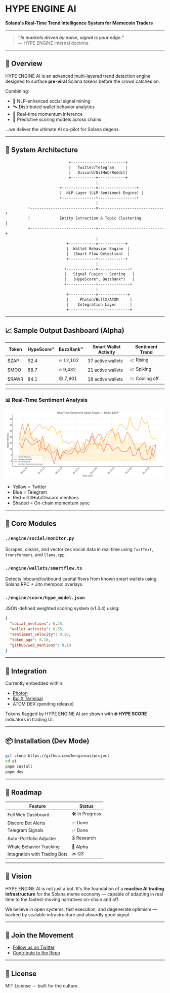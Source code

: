 
# HYPE ENGINE AI  
**Solana's Real-Time Trend Intelligence System for Memecoin Traders**

---

> ***“In markets driven by noise, signal is your edge.”***  
> — HYPE ENGINE internal doctrine

---

## 🚀 Overview

HYPE ENGINE AI is an advanced multi-layered trend detection engine designed to surface **pre-viral** Solana tokens before the crowd catches on.

Combining:

- 🧠 NLP-enhanced social signal mining  
- 🛰️ Distributed wallet behavior analytics  
- 📡 Real-time momentum inference  
- 🧮 Predictive scoring models across chains

...we deliver the ultimate AI co-pilot for Solana degens.

---

## 🧩 System Architecture

```
                            +------------------------+
                            |   Twitter/Telegram     |
                            |   Discord/GitHub/Reddit|
                            +-----------+------------+
                                        |
                        +---------------v-----------------+
                        |  NLP Layer (LLM Sentiment Engine) |
                        +---------------+-----------------+
                                        |
          +-----------------------------v-----------------------------+
          |             Entity Extraction & Topic Clustering           |
          +-----------------------------+-----------------------------+
                                        |
                           +------------v------------+
                           |  Wallet Behavior Engine  |
                           |  (Smart Flow Detection)  |
                           +------------+------------+
                                        |
                          +-------------v--------------+
                          |   Signal Fusion + Scoring   |
                          |   (HypeScore™, BuzzRank™)   |
                          +-------------+--------------+
                                        |
                           +------------v-------------+
                           |     Photon/BullX/ATOM     |
                           |    Integration Layer      |
                           +---------------------------+
```

---

## 📈 Sample Output Dashboard (Alpha)

| Token | HypeScore™ | BuzzRank™ | Smart Wallet Activity | Sentiment Trend |
|-------|------------|-----------|------------------------|-----------------|
| $ZAP  | 92.4       | 🔥 12,102  | 37 active wallets      | 📈 Rising       |
| $MOO  | 88.7       | 🔥 9,432   | 21 active wallets      | 📈 Spiking      |
| $RAWR | 84.1       | 🟡 7,901   | 18 active wallets      | 📉 Cooling off  |

---

### 📊 Real-Time Sentiment Analysis

![Sentiment Spike Graph](/graf.png)

- Yellow = Twitter  
- Blue = Telegram  
- Red = GitHub/Discord mentions  
- Shaded = On-chain momentum sync

---

## 🧠 Core Modules

### `./engine/social/monitor.py`
Scrapes, cleans, and vectorizes social data in real time using `fastText`, `transformers`, and `llama.cpp`.

### `./engine/wallets/smartflow.ts`
Detects inbound/outbound capital flows from known smart wallets using Solana RPC + Jito mempool overlays.

### `./engine/score/hype_model.json`
JSON-defined weighted scoring system (v1.3.4) using:

```json
{
  "social_mentions": 0.25,
  "wallet_activity": 0.35,
  "sentiment_velocity": 0.20,
  "token_age": 0.10,
  "github/web_mentions": 0.10
}
```

---

## 💼 Integration

Currently embedded within:

- [Photon](https://photon-sol.tinyastro.io/)  
- [BullX Terminal](https://bullx.io)  
- ATOM DEX (pending release)

Tokens flagged by HYPE ENGINE AI are shown with **🔥 HYPE SCORE** indicators in trading UI.

---

## 📦 Installation (Dev Mode)

```bash
git clone https://github.com/hengineai/project
cd ai
pnpm install
pnpm dev
```

---

## 🔮 Roadmap

| Feature | Status |
|--------|--------|
| Full Web Dashboard | 🛠️ In Progress |
| Discord Bot Alerts | ✅ Done |
| Telegram Signals | ✅ Done |
| Auto-Portfolio Adjuster | ⏳ Research |
| Whale Behavior Tracking | 🧪 Alpha |
| Integration with Trading Bots | 🔜 Q3 |

---

## 🧬 Vision

HYPE ENGINE AI is not just a bot. It's the foundation of a **reactive AI trading infrastructure** for the Solana meme economy — capable of adapting in real time to the fastest-moving narratives on-chain and off.

We believe in open systems, fast execution, and degenerate optimism — backed by scalable infrastructure and absurdly good signal.

---

## 📡 Join the Movement

- [Follow us on Twitter](https://twitter.com/HengineAI)  
- [Contribute to the Repo](https://github.com/hengineai/project)  

---

## 🧾 License

MIT License — built for the culture.
